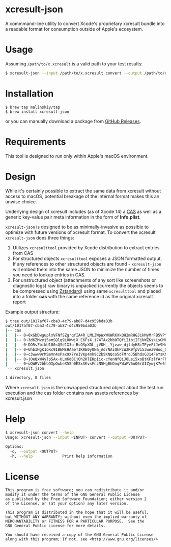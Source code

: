 # xcresult-json

A commmand-line utility to convert Xcode's proprietary xcresult bundle into a readable format for consumption outside of Apple's ecosystem.

# Usage
Assuming `/path/to/x.xcresult` is a valid path to your test results:
```sh
$ xcresult-json --input /path/to/x.xcresult convert --output /path/to/out
```

# Installation

```
$ brew tap malinskiy/tap
$ brew install xcresult-json
```

or you can manually download a package from [GitHub Releases](https://github.com/Malinskiy/xcresult-json/releases).

# Requirements
This tool is designed to run only within Apple's macOS environment.

# Design

While it's certainly possible to extract the same data from xcresult without access to macOS, potential breakage of the internal format makes this an unwise choice.

Underlying design of xcresult includes (as of Xcode 14) a [CAS](https://en.wikipedia.org/wiki/Content-addressable_storage) as well as a generic key-value pair meta information in the form of **Info.plist**.

`xcresult-json` is designed to be as minimally-invasive as possible to optimize with future versions of xcresult format. To convert the xcresult `xcresult-json` does three things:

1. Utilizes `xcresulttool` provided by Xcode distribution to extract entries from CAS
2. For structured objects `xcresulttool` exposes a JSON formatted output. If any references to other structured objects are found - `xcresult-json` will embed them into the same JSON to minimize the number of times you need to lookup entries in CAS.
3. For unstructured object (attachments of any sort like screenshots or diagnostic logs) raw binary is unpacked (currently the objects seems to be compressed using [Zstandard](http://facebook.github.io/zstd/)) using same `xcresulttool` and placed into a folder **cas** with the same reference id as the original xcresult report

Example output structure:
```sh
$ tree out/1017af07-cba3-4c79-ab87-d4c959bda03b
out/1017af07-cba3-4c79-ab87-d4c959bda03b
|-- cas
|   |-- 0~0xGbDwguplxVFNfSZgrqYIA4R_LMLZWpWxWXWRXXkQH2mRHGJikMyMrFB5VPYtUIggBKqU9v2IYZy90v7DVC2A==
|   |-- 0~3d6ZMvyj5amSQlg9L0WwjX_E6FsX_i74TAx2bb0TQfiIibjIFjkWZKskLsOMLgleNEzHK5Y1h2AAgLGw0rI0hw==
|   |-- 0~DO5sZbikU180sQSd1X3o-BsQSpXDL_jVDH__Yjvaw_djldyH8iTEyeFtJe9HoJb7El1mnDRnYZUUZSEmktbH5Q==
|   |-- 0~UhbINgK1oKc9IBEMsHAaeTIKRE0yONa_AdrNAiQkPcW2R9fpVi53wea9Woo_SVRG66ZFt-oXPI-ULdoopUQPNw==
|   |-- 0~c3www9rMSmVn4sPax9X7YeIVKp4mk9C2bSKNQco5dFMroJ5BhdsGJ14FeYsKNmC9e2DXNazef30OMPJFddiRog==
|   |-- 0~jOeQxW4ylp5Ax-ULmKd0CjOh2HlEKpIic-cYenNfQiJ0Lei5xoBtKFzlfArFhN_Cy8sGktNevO2qfOZxDGY-ZA==
|   `-- 0~uQWRV2bhbOXpQwbeX5Sh0ESxXKvsFnzN5HgBhDnqFWaFV6uQ6rAIZywjK7e6t6iisWdY94HzaS7kWJWSCS2CGw==
`-- xcresult.json

1 directory, 8 files

```

Where `xcresult.json` is the unwrapped structured object about the test run execution and the cas folder contains raw assets references by xcresult.json

# Help
```sh
$ xcresult-json convert --help
Usage: xcresult-json --input <INPUT> convert --output <OUTPUT>

Options:
  -o, --output <OUTPUT>  
  -h, --help             Print help information
```

# License
```
This program is free software; you can redistribute it and/or
modify it under the terms of the GNU General Public License
as published by the Free Software Foundation; either version 2
of the License, or (at your option) any later version.

This program is distributed in the hope that it will be useful,
but WITHOUT ANY WARRANTY; without even the implied warranty of
MERCHANTABILITY or FITNESS FOR A PARTICULAR PURPOSE.  See the
GNU General Public License for more details.

You should have received a copy of the GNU General Public License
along with this program; If not, see <http://www.gnu.org/licenses/>
```

